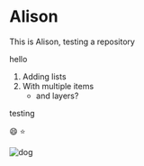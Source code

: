 # Alison

This is Alison, testing a repository

 hello
  1. Adding lists
  2. With multiple items
       - and layers?


testing

😄
⭐

![dog](https://github.com/user-attachments/assets/ca03fc0a-766d-4ed5-9f78-32d117dda762 "Dog, Shocked")
